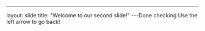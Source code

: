 ---
layout: slide
title: "Welcome to our second slide!"
---Done checking
Use the left arrow to go back!
